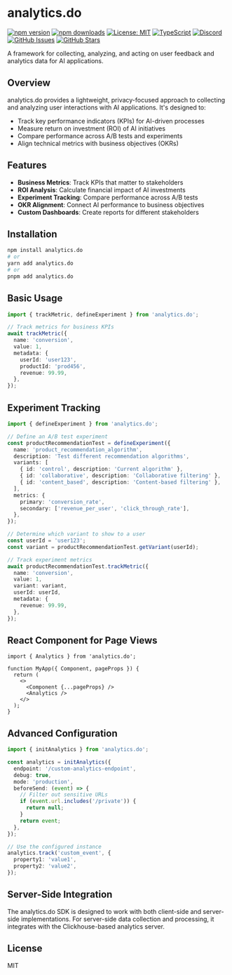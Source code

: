 # analytics.do

[![npm version](https://img.shields.io/npm/v/analytics.do.svg)](https://www.npmjs.com/package/analytics.do)
[![npm downloads](https://img.shields.io/npm/dm/analytics.do.svg)](https://www.npmjs.com/package/analytics.do)
[![License: MIT](https://img.shields.io/badge/License-MIT-blue.svg)](https://opensource.org/licenses/MIT)
[![TypeScript](https://img.shields.io/badge/TypeScript-4.9.5-blue.svg)](https://www.typescriptlang.org/)
[![Discord](https://img.shields.io/badge/Discord-Join%20Chat-7289da?logo=discord&logoColor=white)](https://discord.gg/tafnNeUQdm)
[![GitHub Issues](https://img.shields.io/github/issues/drivly/ai.svg)](https://github.com/drivly/ai/issues)
[![GitHub Stars](https://img.shields.io/github/stars/drivly/ai.svg)](https://github.com/drivly/ai)

A framework for collecting, analyzing, and acting on user feedback and analytics data for AI applications.

## Overview

analytics.do provides a lightweight, privacy-focused approach to collecting and analyzing user interactions with AI applications. It's designed to:

- Track key performance indicators (KPIs) for AI-driven processes
- Measure return on investment (ROI) of AI initiatives
- Compare performance across A/B tests and experiments
- Align technical metrics with business objectives (OKRs)

## Features

- **Business Metrics**: Track KPIs that matter to stakeholders
- **ROI Analysis**: Calculate financial impact of AI investments
- **Experiment Tracking**: Compare performance across A/B tests
- **OKR Alignment**: Connect AI performance to business objectives
- **Custom Dashboards**: Create reports for different stakeholders

## Installation

```bash
npm install analytics.do
# or
yarn add analytics.do
# or
pnpm add analytics.do
```

## Basic Usage

```typescript
import { trackMetric, defineExperiment } from 'analytics.do';

// Track metrics for business KPIs
await trackMetric({
  name: 'conversion',
  value: 1,
  metadata: {
    userId: 'user123',
    productId: 'prod456',
    revenue: 99.99,
  },
});
```

## Experiment Tracking

```typescript
import { defineExperiment } from 'analytics.do';

// Define an A/B test experiment
const productRecommendationTest = defineExperiment({
  name: 'product_recommendation_algorithm',
  description: 'Test different recommendation algorithms',
  variants: [
    { id: 'control', description: 'Current algorithm' },
    { id: 'collaborative', description: 'Collaborative filtering' },
    { id: 'content_based', description: 'Content-based filtering' },
  ],
  metrics: {
    primary: 'conversion_rate',
    secondary: ['revenue_per_user', 'click_through_rate'],
  },
});

// Determine which variant to show to a user
const userId = 'user123';
const variant = productRecommendationTest.getVariant(userId);

// Track experiment metrics
await productRecommendationTest.trackMetric({
  name: 'conversion',
  value: 1,
  variant: variant,
  userId: userId,
  metadata: {
    revenue: 99.99,
  },
});
```

## React Component for Page Views

```tsx
import { Analytics } from 'analytics.do';

function MyApp({ Component, pageProps }) {
  return (
    <>
      <Component {...pageProps} />
      <Analytics />
    </>
  );
}
```

## Advanced Configuration

```typescript
import { initAnalytics } from 'analytics.do';

const analytics = initAnalytics({
  endpoint: '/custom-analytics-endpoint',
  debug: true,
  mode: 'production',
  beforeSend: (event) => {
    // Filter out sensitive URLs
    if (event.url.includes('/private')) {
      return null;
    }
    return event;
  },
});

// Use the configured instance
analytics.track('custom_event', {
  property1: 'value1',
  property2: 'value2',
});
```

## Server-Side Integration

The analytics.do SDK is designed to work with both client-side and server-side implementations. For server-side data collection and processing, it integrates with the Clickhouse-based analytics server.

## License

MIT
